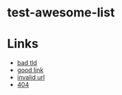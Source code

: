 # test-awesome-list

# Links
* [bad tld](http://foofarfoo.foo)
* [good link](http://github.com)
* [invalid url](http:/invalid.com)
* [404](http://google.com/404/404/404.html)
